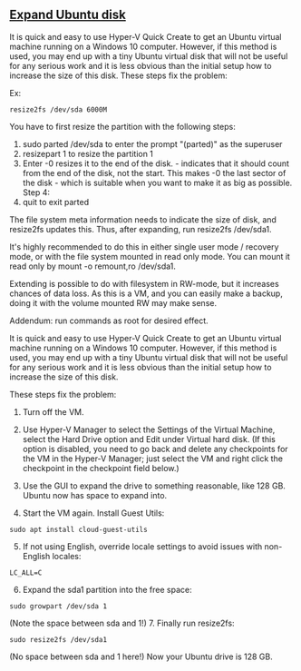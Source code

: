 
 ## [Expand Ubuntu disk](http://linguist.is/2020/08/12/expand-ubuntu-disk-after-hyper-v-quick-create/)
It is quick and easy to use Hyper-V Quick Create to get an Ubuntu virtual machine running on a Windows 10 computer.
However, if this method is used, you may end up with a tiny Ubuntu virtual disk that will not be useful for any serious work and it is less obvious than the initial setup how to increase the size of this disk.
These steps fix the problem:

Ex: 
```
resize2fs /dev/sda 6000M
```
You have to first resize the partition with the following steps:
1. sudo parted /dev/sda 
to enter the prompt "(parted)" as the superuser
2. resizepart 1 
to resize the partition 1
3. Enter -0 resizes it 
to the end of the disk. - indicates that it should count from the end of the disk, not the start.
This makes -0 the last sector of the disk - which is suitable when you want to make it as big as possible. Step 4:
4. quit 
to exit parted

The file system meta information needs to indicate the size of disk, and resize2fs updates this.
Thus, after expanding, run resize2fs /dev/sda1.

It's highly recommended to do this in either single user mode / recovery mode, or with the file system mounted in read only mode. You can mount it read only by mount -o remount,ro /dev/sda1.

Extending is possible to do with filesystem in RW-mode, but it increases chances of data loss. As this is a VM, and you can easily make a backup, doing it with the volume mounted RW may make sense.

Addendum: run commands as root for desired effect.


It is quick and easy to use Hyper-V Quick Create to get an Ubuntu virtual machine running on a Windows 10 computer. However, if this method is used, you may end up with a tiny Ubuntu virtual disk that will not be useful for any serious work and it is less obvious than the initial setup how to increase the size of this disk.

These steps fix the problem:

1. Turn off the VM.

2. Use Hyper-V Manager to select the Settings of the Virtual Machine,
select the Hard Drive option and Edit under Virtual hard disk. 
(If this option is disabled, you need to go back and delete any checkpoints for the VM in the Hyper-V Manager; just select the VM and right click the checkpoint in the checkpoint field below.)
3. Use the GUI to expand the drive to something reasonable, like 128 GB. Ubuntu now has space to expand into.

4. Start the VM again. Install Guest Utils:
```
sudo apt install cloud-guest-utils
```
5. If not using English, override locale settings to avoid issues with non-English locales:
```
LC_ALL=C
```
6. Expand the sda1 partition into the free space:
```
sudo growpart /dev/sda 1
```
(Note the space between sda and 1!)
7. Finally run resize2fs:
```
sudo resize2fs /dev/sda1
```
(No space between sda and 1 here!)
Now your Ubuntu drive is 128 GB.
